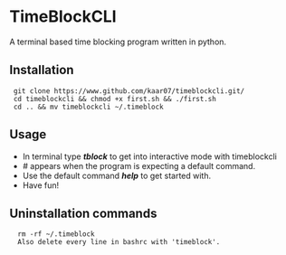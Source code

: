 # TimeBlockCLI 
  A terminal based time blocking program written in python.  

  ## Installation
     git clone https://www.github.com/kaar07/timeblockcli.git/
     cd timeblockcli && chmod +x first.sh && ./first.sh
     cd .. && mv timeblockcli ~/.timeblock
  
  ## Usage
   - In terminal type ***tblock*** to get into interactive mode with timeblockcli
   - \# appears when the program is expecting a default command.
   - Use the default command ***help*** to get started with.
   - Have fun!

  ## Uninstallation commands
      rm -rf ~/.timeblock
      Also delete every line in bashrc with 'timeblock'.

